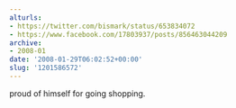 ```yaml
---
alturls:
- https://twitter.com/bismark/status/653834072
- https://www.facebook.com/17803937/posts/856463044209
archive:
- 2008-01
date: '2008-01-29T06:02:52+00:00'
slug: '1201586572'
---
```


proud of himself for going shopping.


